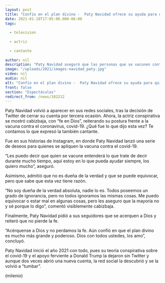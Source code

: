 ```yaml
---
layout: post
title: "Confío en el plan divino -  Paty Navidad ofrece su ayuda para quien se vacune contra covid-19"
date: 2021-01-18T17:05:00.000-06:00
tags:
  
  - television
  
  - actriz
  
  - cantante
  
author: nil
description: "Paty Navidad aseguró que las personas que se vacunen contra el covid-19 entenderán lo que ella trató de decir por mucho tiempo. "
image: "/uploads/2021/images-navidad_paty.jpg"
video: nil
audio: nil
alt: "Confío en el plan divino -  Paty Navidad ofrece su ayuda para quien se vacune contra covid-19"
front: false
section: "Espectáculos"
redirect_from: /news/182212
---
```


Paty Navidad volvió a aparecer en sus redes sociales, tras la decisión de Twitter de cerrar su cuenta por tercera ocasión. Ahora, la actriz conspirativa se mostró cabizbaja, con “fe en Dios”, reiterando su postura frente a la vacuna contra el coronavirus, covid-19. ¿Qué fue lo que dijo esta vez? Te contamos lo que expresó la también cantante. 

Fue en sus historias de Instagram, en donde Paty Navidad lanzó una serie de deseos para quienes se apliquen la vacuna contra el covid-19. 

“Les puedo decir que quien se vacune entenderá lo que trate de decir durante mucho tiempo, aquí estoy en lo que pueda ayudar siempre, los quiero mucho”, aseguró. 

Asimismo, admitió que no es dueña de la verdad y que se puede equivocar, pero que sabe que esta vez tiene razón. 

“No soy dueña de la verdad absoluta, nadie lo es. Todos poseemos un grado de ignorancia, pero no todos ignoramos las mismas cosas. Me puedo equivocar o estar mal en algunas cosas, pero les aseguro que la mayoría no y sé porque lo digo”, comentó visiblemente cabizbaja. 

Finalmente, Paty Navidad pidió a sus seguidores que se acerquen a Dios y reiteró que no pierde la fe. 

“Acérquense a Dios y no perdamos la fe. Aún confió en que el plan divino es mucho más grande y poderoso. Dios con todos ustedes, los amo”, concluyó. 

Paty Navidad inició el año 2021 con todo, pues su teoría conspirativa sobre el covid-19 y el apoyo ferviente a Donald Trump la dejaron sin Twitter y aunque dos veces abrió una nueva cuenta, la red social la descubrió y se la volvió a “tumbar”. 

(milenio)